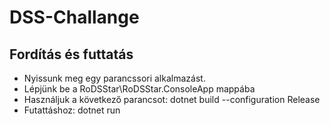 # DSS-Challange

## Fordítás és futtatás

- Nyissunk meg egy parancssori alkalmazást.
- Lépjünk be a RoDSStar\RoDSStar.ConsoleApp mappába
- Használjuk a következő parancsot: dotnet build --configuration Release
- Futattáshoz: dotnet run